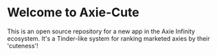 # Welcome to Axie-Cute
This is an open source repository for a new app in the Axie Infinity ecosystem. It's a Tinder-like system for ranking marketed axies by their 'cuteness'!
